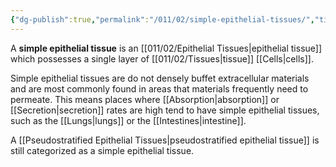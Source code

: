 ```yaml
---
{"dg-publish":true,"permalink":"/011/02/simple-epithelial-tissues/","title":"Simple Epithelial Tissues","tags":["BIOL422"],"noteIcon":"1","created":"2024-09-26T13:45:04.129-07:00","updated":"2024-09-26T15:25:27.212-07:00"}
---
```


A **simple epithelial tissue** is an [[011/02/Epithelial Tissues\|epithelial tissue]] which possesses a single layer of [[011/02/Tissues\|tissue]] [[Cells\|cells]].

Simple epithelial tissues are do not densely buffet extracellular materials and are most commonly found in areas that materials frequently need to permeate. This means places where [[Absorption\|absorption]] or [[Secretion\|secretion]] rates are high tend to have simple epithelial tissues, such as the [[Lungs\|lungs]] or the [[Intestines\|intestine]].

A [[Pseudostratified Epithelial Tissues\|pseudostratified epithelial tissue]] is still categorized as a simple epithelial tissue.